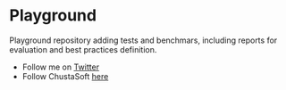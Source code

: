 # Playground

Playground repository adding tests and benchmars, including reports for evaluation and best practices definition.

- Follow me on [Twitter](https://twitter.com/_Xelit3_)
- Follow ChustaSoft [here](https://twitter.com/ChustaSoft)
